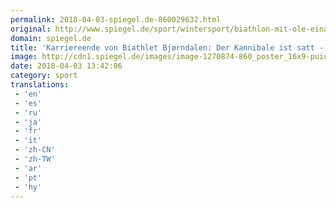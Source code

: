 ```yaml
---
permalink: 2018-04-03-spiegel.de-860029632.html
original: http://www.spiegel.de/sport/wintersport/biathlon-mit-ole-einar-bjorndalen-verliert-der-sport-sein-groesstes-idol-a-1200974.html#ref=rss
domain: spiegel.de
title: 'Karriereende von Biathlet Bjørndalen: Der Kannibale ist satt - SPIEGEL ONLINE - Sport'
image: http://cdn1.spiegel.de/images/image-1270874-860_poster_16x9-puiq-1270874.jpg
date: 2018-04-03 13:42:06
category: sport
translations: 
 - 'en'
 - 'es'
 - 'ru'
 - 'ja'
 - 'fr'
 - 'it'
 - 'zh-CN'
 - 'zh-TW'
 - 'ar'
 - 'pt'
 - 'hy'
---
```



